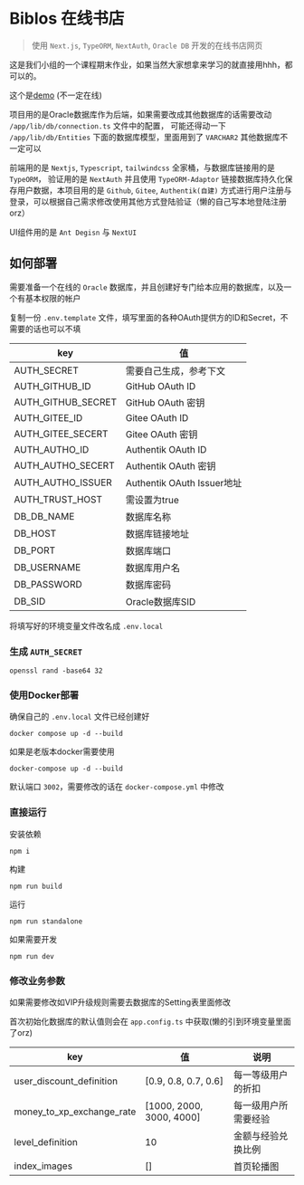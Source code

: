 # Biblos 在线书店

> 使用 `Next.js`, `TypeORM`, `NextAuth`, `Oracle DB` 开发的在线书店网页

这是我们小组的一个课程期末作业，如果当然大家想拿来学习的就直接用hhh，都可以的。

这个是[demo](https://book.itsp3.space) (不一定在线)

项目用的是Oracle数据库作为后端，如果需要改成其他数据库的话需要改动 `/app/lib/db/connection.ts` 文件中的配置，
可能还得动一下 `/app/lib/db/Entities` 下面的数据库模型，里面用到了 `VARCHAR2` 其他数据库不一定可以

前端用的是 `Nextjs`, `Typescript`, `tailwindcss` 全家桶，与数据库链接用的是 `TypeORM`，
验证用的是 `NextAuth` 并且使用 `TypeORM-Adaptor`
链接数据库持久化保存用户数据，本项目用的是 `Github`, `Gitee`, `Authentik(自建)`
方式进行用户注册与登录，可以根据自己需求修改使用其他方式登陆验证（懒的自己写本地登陆注册orz）

UI组件用的是 `Ant Degisn` 与 `NextUI`

## 如何部署

需要准备一个在线的 `Oracle` 数据库，并且创建好专门给本应用的数据库，以及一个有基本权限的帐户

复制一份 `.env.template` 文件，填写里面的各种OAuth提供方的ID和Secret，不需要的话也可以不填

| key                | 值                        |
|--------------------|--------------------------|
| AUTH_SECRET        | 需要自己生成，参考下文              |
| AUTH_GITHUB_ID     | GitHub OAuth ID          |
| AUTH_GITHUB_SECRET | GitHub OAuth 密钥          |
| AUTH_GITEE_ID      | Gitee OAuth ID           |
| AUTH_GITEE_SECERT  | Gitee OAuth 密钥           |
| AUTH_AUTHO_ID      | Authentik OAuth ID       | 
| AUTH_AUTHO_SECERT  | Authentik OAuth 密钥       |
| AUTH_AUTHO_ISSUER  | Authentik OAuth Issuer地址 |
| AUTH_TRUST_HOST    | 需设置为true                 |
| DB_DB_NAME         | 数据库名称                    |
| DB_HOST            | 数据库链接地址                  |
| DB_PORT            | 数据库端口                    |
| DB_USERNAME        | 数据库用户名                   |
| DB_PASSWORD        | 数据库密码                    |
| DB_SID             | Oracle数据库SID             |

将填写好的环境变量文件改名成 `.env.local`

### 生成 `AUTH_SECRET`

```shell
openssl rand -base64 32
```

### 使用Docker部署

确保自己的 `.env.local` 文件已经创建好

```shell
docker compose up -d --build
```

如果是老版本docker需要使用

```shell
docker-compose up -d --build
```

默认端口 `3002`，需要修改的话在 `docker-compose.yml` 中修改

### 直接运行

安装依赖

```shell
npm i
```

构建

```shell
npm run build
```

运行

```shell
npm run standalone
```

如果需要开发

```shell
npm run dev
```

### 修改业务参数

如果需要修改如VIP升级规则需要去数据库的Setting表里面修改

首次初始化数据库的默认值则会在 `app.config.ts` 中获取(懒的引到环境变量里面了orz)

| key                       | 值                        | 说明         |
|---------------------------|--------------------------|------------|
| user_discount_definition  | [0.9, 0.8, 0.7, 0.6]     | 每一等级用户的折扣  |
| money_to_xp_exchange_rate | [1000, 2000, 3000, 4000] | 每一级用户所需要经验 |
| level_definition          | 10                       | 金额与经验兑换比例  |
| index_images              | []                       | 首页轮播图      |
